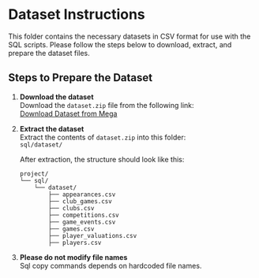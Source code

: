 # Dataset Instructions

This folder contains the necessary datasets in CSV format for use with the SQL scripts. Please follow the steps below to download, extract, and prepare the dataset files.

## Steps to Prepare the Dataset

1. **Download the dataset**  
   Download the `dataset.zip` file from the following link:  
   [Download Dataset from Mega](https://mega.nz/folder/XIoTxbDA#vP-tyvy-Fm91HAhTG-XB0Q)

2. **Extract the dataset**  
   Extract the contents of `dataset.zip` into this folder:  
   `sql/dataset/`

   After extraction, the structure should look like this:
   ```plaintext
   project/
   └── sql/
       └── dataset/
           ├── appearances.csv
           ├── club_games.csv
           ├── clubs.csv
           ├── competitions.csv
           ├── game_events.csv
           ├── games.csv
           ├── player_valuations.csv
           ├── players.csv

3. **Please do not modify file names**  
    Sql copy commands depends on hardcoded file names.